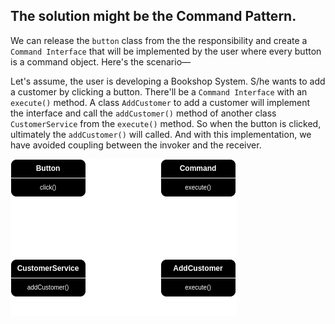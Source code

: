## The solution might be the Command Pattern.

We can release the `button` class from the the responsibility and create a `Command Interface` that will be implemented by the user where every button is a command object. Here's the scenario—

Let's assume, the user is developing a Bookshop System. S/he wants to add a customer by clicking a button. There'll be a `Command Interface` with an `execute()` method. A class `AddCustomer` to add a customer will implement the interface and call the `addCustomer()` method of another class `CustomerService` from the `execute()` method. So when the button is clicked, ultimately the `addCustomer()` will called. And with this implementation, we have avoided coupling between the invoker and the receiver.

![flowchart-command](./command-image.png)